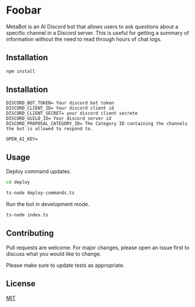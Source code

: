 # Foobar

MetaBot is an AI Discord bot that allows users to ask questions about a specific channel in a Discord server. This is useful for getting a summary of information without the need to read through hours of chat logs.

## Installation

```bash
npm install
```

## Installation

```
DISCORD_BOT_TOKEN= Your discord bot token
DISCORD_CLIENT_ID= Your discord client id
DISCORD_CLIENT_SECRET= your discord client secrete
DISCORD_GUILD_ID= Your discord server id
DISCORD_PROPOSAL_CATEGORY_ID= The Category ID containing the channels the bot is allowed to respond to.

OPEN_AI_KEY=
```

## Usage

Deploy command updates.

```bash
cd deploy

ts-node deploy-commands.ts
```

Run the bot in development mode.

```bash
ts-node index.ts
```

## Contributing

Pull requests are welcome. For major changes, please open an issue first
to discuss what you would like to change.

Please make sure to update tests as appropriate.

## License

[MIT](https://choosealicense.com/licenses/mit/)
